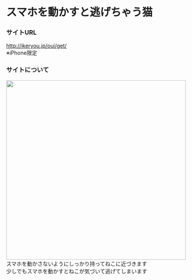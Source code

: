 スマホを動かすと逃げちゃう猫
========

### サイトURL ###
http://ikeryou.jp/oui/get/<br>
※iPhone限定

### サイトについて ###
<img src="http://ikeryou.jp/oui/get/getcat.jpg" width="480" height="480"><br>
スマホを動かさないようにしっかり持ってねこに近づきます<br>
少しでもスマホを動かすとねこが気づいて逃げてしまいます

